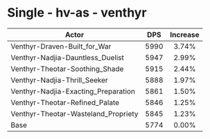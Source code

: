 # Single - hv-as - venthyr
| Actor | DPS | Increase |
|---|:---:|:---:|
|Venthyr-Draven-Built_for_War|5990|3.74%|
|Venthyr-Nadjia-Dauntless_Duelist|5947|2.99%|
|Venthyr-Theotar-Soothing_Shade|5915|2.44%|
|Venthyr-Nadjia-Thrill_Seeker|5888|1.97%|
|Venthyr-Nadjia-Exacting_Preparation|5861|1.50%|
|Venthyr-Theotar-Refined_Palate|5846|1.25%|
|Venthyr-Theotar-Wasteland_Propriety|5845|1.23%|
|Base|5774|0.00%|
